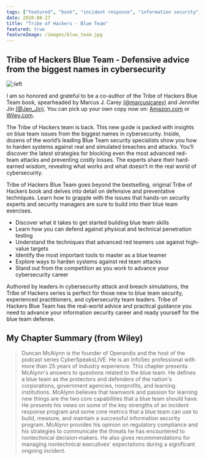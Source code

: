 ```yaml
---
tags: ["featured", "book", "incident response", "information security", "regulatory compliance", "threat communication strategies"]
date: 2020-08-27
title: "Tribe of Hackers - Blue Team"
featured: true
featureImage: /images/blue_team.jpg 
---
```


## Tribe of Hackers Blue Team - Defensive advice from the biggest names in cybersecurity
![:left](/images/blue_team.jpg "Tribe of Hackers Blue Team") 

I am so honored and grateful to be a co-author of the Tribe of Hackers Blue Team book, spearheaded by Marcus J. Carey  [(@marcusjcarey)](https://twitter.com/marcusjcarey) and Jennifer Jin [(@Jen_Jin)](https://twitter.com/jen_jin). You can pick up your own copy now on: [Amazon.com](https://www.amazon.com/Tribe-Hackers-Blue-Team-Cybersecurity/dp/1119643414/) or [Wiley.com](https://www.wiley.com/en-us/Tribe+of+Hackers+Blue+Team%3A+Tribal+Knowledge+from+the+Best+in+Defensive+Cybersecurity-p-9781119643418).


The Tribe of Hackers team is back. This new guide is packed with insights on blue team issues from the biggest names in cybersecurity. Inside, dozens of the world’s leading Blue Team security specialists show you how to harden systems against real and simulated breaches and attacks. You’ll discover the latest strategies for blocking even the most advanced red-team attacks and preventing costly losses. The experts share their hard-earned wisdom, revealing what works and what doesn’t in the real world of cybersecurity.

Tribe of Hackers Blue Team goes beyond the bestselling, original Tribe of Hackers book and delves into detail on defensive and preventative techniques. Learn how to grapple with the issues that hands-on security experts and security managers are sure to build into their blue team exercises.

* Discover what it takes to get started building blue team skills
* Learn how you can defend against physical and technical penetration testing
* Understand the techniques that advanced red teamers use against high-value targets
* Identify the most important tools to master as a blue teamer
* Explore ways to harden systems against red team attacks
* Stand out from the competition as you work to advance your cybersecurity career

Authored by leaders in cybersecurity attack and breach simulations, the Tribe of Hackers series is perfect for those new to blue team security, experienced practitioners, and cybersecurity team leaders. Tribe of Hackers Blue Team has the real-world advice and practical guidance you need to advance your information security career and ready yourself for the blue team defense.

##  My Chapter Summary (from Wiley)

>Duncan McAlynn is the founder of Operandis and the host of the podcast series CyberSpeaksLIVE. He is an InfoSec professional with more than 25 years of industry experience. This chapter presents McAlynn's answers to questions related to the blue team. He defines a blue team as the protectors and defenders of the nation's corporations, government agencies, nonprofits, and learning institutions. McAlynn believes that teamwork and passion for learning new things are the two core capabilities that a blue team should have. He presents his views on some of the key strengths of an incident response program and some core metrics that a blue team can use to build, measure, and maintain a successful information security program. McAlynn provides his opinion on regulatory compliance and his strategies to communicate the threats he has encountered to nontechnical decision‐makers. He also gives recommendations for managing nontechnical executives' expectations during a significant ongoing incident.